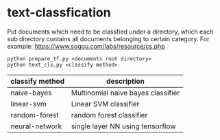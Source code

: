 # text-classfication

Put documents which need to be classfied under a directory, which each sub directory contains all documents belonging to certain category. For example: https://www.sogou.com/labs/resource/cs.php
```
python prepare_tf.py <documents root directory>
python text_cls.py <classify method>
```
| classify method | description |
| --------------- | ----------- |
| naive-bayes | Multinomial naive bayes classifier |
| linear-svm | Linear SVM classifier |
| random-forest | random forest classifier |
| neural-network | single layer NN using tensorflow |

